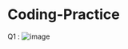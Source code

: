 # Coding-Practice

Q1 :  ![image](https://user-images.githubusercontent.com/77162392/180597156-4b49003f-c4fd-4c05-aee0-766887dc27c8.png)
